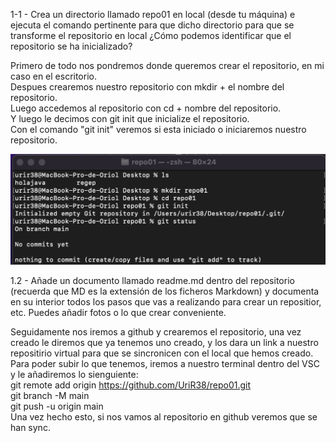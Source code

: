 1-1 - Crea un directorio llamado repo01 en local (desde tu máquina) e ejecuta el comando pertinente para que dicho directorio para que se transforme el repositorio en local ¿Cómo podemos identificar que el repositorio se ha inicializado?  

Primero de todo nos pondremos donde queremos crear el repositorio, en mi caso en el escritorio.  
Despues crearemos nuestro repositorio con mkdir + el nombre del repositorio.  
Luego accedemos al repositorio con cd + nombre del repositorio.  
Y luego le decimos con git init que inicialize el repositorio.  
Con el comando "git init" veremos si esta iniciado o iniciaremos nuestro repositorio.  

![](./captura%201.png)

1.2 - Añade un documento llamado readme.md dentro del repositorio (recuerda que MD es la extensión de los ficheros Markdown) y documenta en su interior todos los pasos que vas a realizando para crear un repositior, etc. Puedes añadir fotos o lo que crear conveniente.  

Seguidamente nos iremos a github y crearemos el repositorio, una vez creado le diremos que ya tenemos uno creado, y los dara un link a nuestro repositirio virtual para que se sincronicen con el local que hemos creado.  
Para poder subir lo que tenemos, iremos a nuestro terminal dentro del VSC y le añadiremos lo sienguiente:  
git remote add origin https://github.com/UriR38/repo01.git  
git branch -M main  
git push -u origin main  
Una vez hecho esto, si nos vamos al repositorio en github veremos que se han sync.
